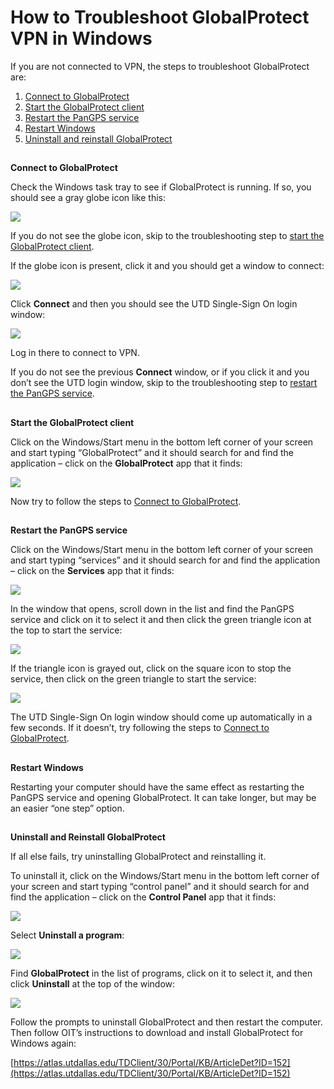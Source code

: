 How to Troubleshoot GlobalProtect VPN in Windows
================================================

If you are not connected to VPN, the steps to troubleshoot GlobalProtect are:

1.  [Connect to GlobalProtect](#connect)
2.  [Start the GlobalProtect client](#start-globalprotect)
3.  [Restart the PanGPS service](#restart-service)
4.  [Restart Windows](#restart-windows)
5.  [Uninstall and reinstall GlobalProtect](#uninstall-reinstall)

## <a name="connect"></a>
**Connect to GlobalProtect**

Check the Windows task tray to see if GlobalProtect is running. If so, you should see a gray globe icon like this:

![](/images/faq/troubleshoot-globalconnect-windows/LoZgtu0K4Q.png)

If you do not see the globe icon, skip to the troubleshooting step to [start the GlobalProtect client](#start-globalprotect).

If the globe icon is present, click it and you should get a window to connect:

![](/images/faq/troubleshoot-globalconnect-windows/euHTQu3oCR.png)

Click **Connect** and then you should see the UTD Single-Sign On login window:

![](/images/faq/troubleshoot-globalconnect-windows/PanGPA_Siny0xSeqE.png)

Log in there to connect to VPN.

If you do not see the previous **Connect** window, or if you click it and you don’t see the UTD login window, skip to the troubleshooting step to [restart the PanGPS service](#restart-service).

## <a name="start-globalprotect"></a>
**Start the GlobalProtect client**

Click on the Windows/Start menu in the bottom left corner of your screen and start typing “GlobalProtect” and it should search for and find the application – click on the **GlobalProtect** app that it finds:

![](/images/faq/troubleshoot-globalconnect-windows/HFc7WPfaep-1.png)

Now try to follow the steps to [Connect to GlobalProtect](#connect).

## <a name="restart-service"></a>
**Restart the PanGPS service**

Click on the Windows/Start menu in the bottom left corner of your screen and start typing “services” and it should search for and find the application – click on the **Services** app that it finds:

![](/images/faq/troubleshoot-globalconnect-windows/cTXBdoPOJ3.png)

In the window that opens, scroll down in the list and find the PanGPS service and click on it to select it and then click the green triangle icon at the top to start the service:

![](/images/faq/troubleshoot-globalconnect-windows/mmc_QkGjjA314Lx560.png)

If the triangle icon is grayed out, click on the square icon to stop the service, then click on the green triangle to start the service:

![](/images/faq/troubleshoot-globalconnect-windows/mmc_fZxMyYdRxkx560.png)

The UTD Single-Sign On login window should come up automatically in a few seconds. If it doesn’t, try following the steps to [Connect to GlobalProtect](#connect).

## <a name="restart-windows"></a>
**Restart Windows**

Restarting your computer should have the same effect as restarting the PanGPS service and opening GlobalProtect. It can take longer, but may be an easier “one step” option.

## <a name="uninstall-reinstall"></a>
**Uninstall and Reinstall GlobalProtect**

If all else fails, try uninstalling GlobalProtect and reinstalling it.

To uninstall it, click on the Windows/Start menu in the bottom left corner of your screen and start typing “control panel” and it should search for and find the application – click on the **Control Panel** app that it finds:

![](/images/faq/troubleshoot-globalconnect-windows/MKEsuQSQlv.png)

Select **Uninstall a program**:

![](/images/faq/troubleshoot-globalconnect-windows/explorer_tcGwRMaCHB.png)

Find **GlobalProtect** in the list of programs, click on it to select it, and then click **Uninstall** at the top of the window:

![](/images/faq/troubleshoot-globalconnect-windows/explorer_01Vwcmfwba.png)

Follow the prompts to uninstall GlobalProtect and then restart the computer. Then follow OIT’s instructions to download and install GlobalProtect for Windows again:

[https://atlas.utdallas.edu/TDClient/30/Portal/KB/ArticleDet?ID=152](https://atlas.utdallas.edu/TDClient/30/Portal/KB/ArticleDet?ID=152)
